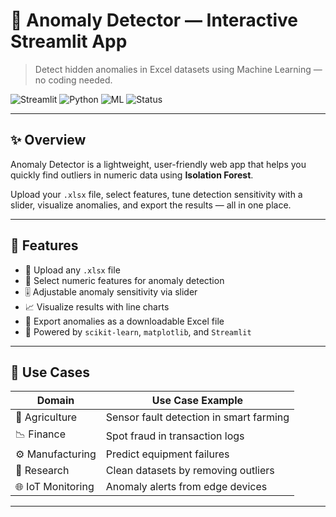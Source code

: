 # 🚨 Anomaly Detector — Interactive Streamlit App

> Detect hidden anomalies in Excel datasets using Machine Learning — no coding needed.

![Streamlit](https://img.shields.io/badge/Built%20with-Streamlit-red?style=flat-square&logo=streamlit)
![Python](https://img.shields.io/badge/Python-3.8+-blue?style=flat-square&logo=python)
![ML](https://img.shields.io/badge/ML-IsolationForest-green?style=flat-square&logo=scikit-learn)
![Status](https://img.shields.io/badge/Status-In%20Progress-yellow?style=flat-square)

---

## ✨ Overview

Anomaly Detector is a lightweight, user-friendly web app that helps you quickly find outliers in numeric data using **Isolation Forest**.

Upload your `.xlsx` file, select features, tune detection sensitivity with a slider, visualize anomalies, and export the results — all in one place.

---

## 🎯 Features

- 📂 Upload any `.xlsx` file
- 🔢 Select numeric features for anomaly detection
- 🎚️ Adjustable anomaly sensitivity via slider
- 📈 Visualize results with line charts
- 💾 Export anomalies as a downloadable Excel file
- 🧠 Powered by `scikit-learn`, `matplotlib`, and `Streamlit`

---

## 🔧 Use Cases

| Domain            | Use Case Example                         |
|-------------------|------------------------------------------|
| 🌾 Agriculture     | Sensor fault detection in smart farming  |
| 📉 Finance         | Spot fraud in transaction logs           |
| ⚙️ Manufacturing   | Predict equipment failures               |
| 🧬 Research        | Clean datasets by removing outliers      |
| 🌐 IoT Monitoring  | Anomaly alerts from edge devices         |

---

